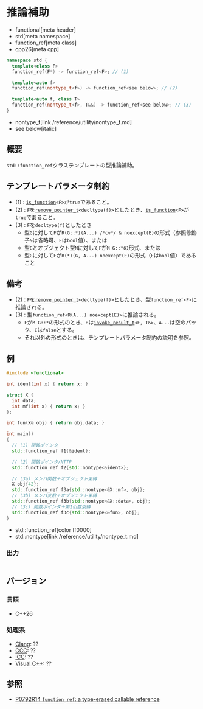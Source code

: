 # 推論補助
* functional[meta header]
* std[meta namespace]
* function_ref[meta class]
* cpp26[meta cpp]

```cpp
namespace std {
  template<class F>
  function_ref(F*) -> function_ref<F>; // (1)

  template<auto f>
  function_ref(nontype_t<f>) -> function_ref<see below>; // (2)

  template<auto f, class T>
  function_ref(nontype_t<f>, T&&) -> function_ref<see below>; // (3)
}
```
* nontype_t[link /reference/utility/nontype_t.md]
* see below[italic]


## 概要
`std::function_ref`クラステンプレートの型推論補助。


## テンプレートパラメータ制約
- (1) : [`is_function`](/reference/type_traits/is_function.md)`<F>`が`true`であること。
- (2) : `F`を[`remove_pointer_t`](/reference/type_traits/remove_pointer.md)`<decltype(f)>`としたとき、[`is_function`](/reference/type_traits/is_function.md)`<F>`が`true`であること。
- (3) : `F`を`decltype(f)`としたとき
    - 型`G`に対して`F`が`R(G::*)(A...) /*cv*/ & noexcept(E)`の形式（参照修飾子`&`は省略可、`E`は`bool`値）、または
    - 型`G`とオブジェクト型`M`に対して`F`が`M G::*`の形式、または
    - 型`G`に対して`F`が`R(*)(G, A...) noexcept(E)`の形式（`E`は`bool`値）であること


## 備考
- (2) : `F`を[`remove_pointer_t`](/reference/type_traits/remove_pointer.md)`<decltype(f)>`としたとき、型`function_ref<F>`に推論される。
- (3) : 型`function_ref<R(A...) noexcept(E)>`に推論される。
    - `F`が`M G::*`の形式のとき、`R`は[`invoke_result_t`](/reference/type_traits/invoke_result.md)`<F, T&>`、`A...`は空のパック、`E`は`false`とする。
    - それ以外の形式のときは、テンプレートパラメータ制約の説明を参照。


## 例
```cpp example
#include <functional>

int ident(int x) { return x; }

struct X {
  int data;
  int mf(int x) { return x; }
};

int fun(X& obj) { return obj.data; }

int main()
{
  // (1) 関数ポインタ
  std::function_ref f1{&ident};

  // (2) 関数ポインタ/NTTP
  std::function_ref f2{std::nontype<&ident>};

  // (3a) メンバ関数＋オブジェクト束縛
  X obj{42};
  std::function_ref f3a{std::nontype<&X::mf>, obj};
  // (3b) メンバ変数＋オブジェクト束縛
  std::function_ref f3b{std::nontype<&X::data>, obj};
  // (3c) 関数ポインタ＋第1引数束縛
  std::function_ref f3c{std::nontype<&fun>, obj};
}
```
* std::function_ref[color ff0000]
* std::nontype[link /reference/utility/nontype_t.md]

### 出力
```
```


## バージョン
### 言語
- C++26

### 処理系
- [Clang](/implementation.md#clang): ??
- [GCC](/implementation.md#gcc): ??
- [ICC](/implementation.md#icc): ??
- [Visual C++](/implementation.md#visual_cpp): ??


## 参照
- [P0792R14 `function_ref`: a type-erased callable reference](https://www.open-std.org/jtc1/sc22/wg21/docs/papers/2023/p0792r14.html)
